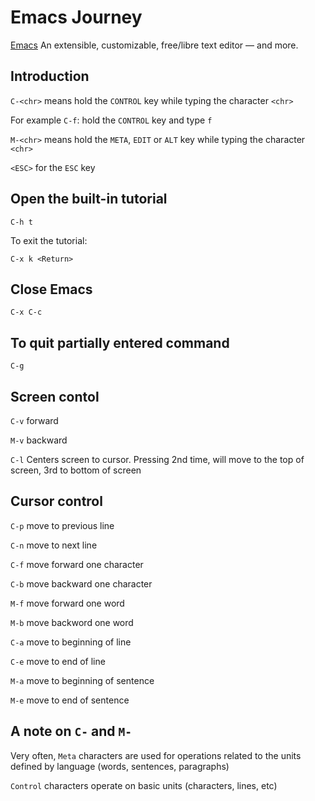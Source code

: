 # Emacs Journey

[Emacs](https://www.gnu.org/software/emacs) An extensible, customizable, free/libre text editor — and more.

## Introduction

`C-<chr>` means hold the `CONTROL` key while typing the character `<chr>`

For example `C-f`: hold the `CONTROL` key and type `f`

`M-<chr>` means hold the `META`, `EDIT` or `ALT` key while typing the character `<chr>`

`<ESC>` for the `ESC` key

## Open the built-in tutorial

```
C-h t
```

To exit the tutorial:

```
C-x k <Return>
```

## Close Emacs

```
C-x C-c
```

## To quit partially entered command

```
C-g
```

## Screen contol

`C-v` forward

`M-v` backward

`C-l` Centers screen to cursor. Pressing 2nd time, will move to the top of screen, 3rd to bottom of screen

## Cursor control

`C-p` move to previous line

`C-n` move to next line

`C-f` move forward one character

`C-b` move backward one character

`M-f` move forward one word

`M-b` move backword one word

`C-a` move to beginning of line

`C-e` move to end of line

`M-a` move to beginning of sentence

`M-e` move to end of sentence

## A note on `C-` and `M-`

Very often, `Meta` characters are used for operations related to the units defined by language (words, sentences, paragraphs)

`Control` characters operate on basic units (characters, lines, etc)

```
```

## 

```
```

## 

```
```

## 

```
```





## 

```
```




